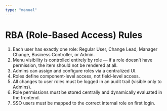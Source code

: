 ```yaml
---
type: "manual"
---
```


# RBA (Role-Based Access) Rules

1. Each user has exactly one role: Regular User, Change Lead, Manager Change, Business Controller, or Admin.
2. Menu visibility is controlled entirely by role — if a role doesn’t have permission, the item should not be rendered at all.
3. Admins can assign and configure roles via a centralized UI.
4. Roles define component-level access, not field-level access.
5. All changes to user roles must be logged in an audit trail (visible only to Admins).
6. Role permissions must be stored centrally and dynamically evaluated in the frontend.
7. SSO users must be mapped to the correct internal role on first login.